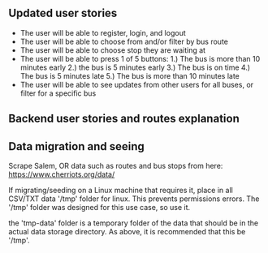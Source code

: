## Updated user stories
- The user will be able to register, login, and logout
- The user will be able to choose from and/or filter by bus route
- The user will be able to choose stop they are waiting at
- The user will be able to press 1 of 5 buttons: 1.) The bus is more than 10 minutes early 2.) the bus is 5 minutes early 3.) The bus is on time 4.) The bus is 5 minutes late 5.) The bus is more than 10 minutes late
- The user will be able to see updates from other users for all buses, or filter for a specific bus

## Backend user stories and routes explanation

## Data migration and seeing
Scrape Salem, OR data such as routes and bus stops from here:
https://www.cherriots.org/data/

If migrating/seeding on a Linux machine that requires it, place in all CSV/TXT data '/tmp' folder for linux. This prevents permissions errors. The '/tmp' folder was designed for this use case, so use it.

the 'tmp-data' folder is a temporary folder of the data that should be in the actual data storage directory. As above, it is recommended that this be '/tmp'.